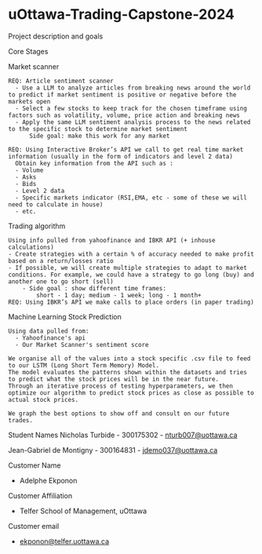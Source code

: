 # uOttawa-Trading-Capstone-2024


Project description and goals


Core Stages

  Market scanner
  
    REQ: Article sentiment scanner
      - Use a LLM to analyze articles from breaking news around the world to predict if market sentiment is positive or negative before the markets open
      - Select a few stocks to keep track for the chosen timeframe using factors such as volatility, volume, price action and breaking news 
      - Apply the same LLM sentiment analysis process to the news related to the specific stock to determine market sentiment
          Side goal: make this work for any market
          
    REQ: Using Interactive Broker’s API we call to get real time market information (usually in the form of indicators and level 2 data)
      Obtain key information from the API such as :
      - Volume
      - Asks
      - Bids
      - Level 2 data
      - Specific markets indicator (RSI,EMA, etc - some of these we will need to calculate in house)
      - etc.
  Trading algorithm
  
    Using info pulled from yahoofinance and IBKR API (+ inhouse calculations)
    - Create strategies with a certain % of accuracy needed to make profit based on a return/losses ratio
    - If possible, we will create multiple strategies to adapt to market conditions. For example, we could have a strategy to go long (buy) and another one to go short (sell)
        - Side goal : show different time frames: 
            short - 1 day; medium - 1 week; long - 1 month+
    REQ: Using IBKR’s API we make calls to place orders (in paper trading)


  Machine Learning Stock Prediction

    Using data pulled from:
      - Yahoofinance's api
      - Our Market Scanner's sentiment score

    We organise all of the values into a stock specific .csv file to feed to our LSTM (Long Short Term Memory) Model.
    The model evaluates the patterns shown within the datasets and tries to predict what the stock prices will be in the near future.
    Through an iterative process of testing hyperparameters, we then optimize our algorithm to predict stock prices as close as possible to actual stock prices.
  
    We graph the best options to show off and consult on our future trades.
 





Student Names
Nicholas Turbide - 300175302 - nturb007@uottawa.ca

Jean-Gabriel de Montigny - 300164831 - jdemo037@uottawa.ca


Customer Name
- Adelphe Ekponon


Customer Affiliation
- Telfer School of Management, uOttawa


Customer email
- ekponon@telfer.uottawa.ca

